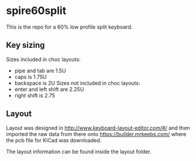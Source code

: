 # spire60split

This is the repo for a 60% low profile split keyboard.

## Key sizing
Sizes included in choc layouts:
* pipe and tab are 1.5U
* caps is 1.75U
* backspace is 2U
Sizes not included in choc layouts:
* enter and left shift are 2.25U
* right shift is 2.75

## Layout
Layout was designed in http://www.keyboard-layout-editor.com/#/ and then imported the raw data from there onto https://builder.mrkeebs.com/ where the pcb file for KiCad was downloaded.

The layout information can be found inside the layout folder.